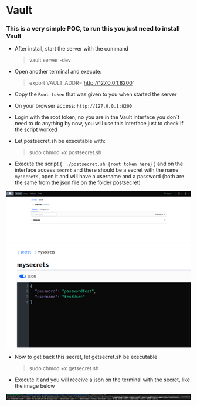 # Vault

### This is a very simple POC, to run this you just need to install Vault

* After install, start the server with the command
    > vault server -dev

* Open another terminal and execute:
    > export VAULT_ADDR='http://127.0.0.1:8200'

* Copy the ``Root token`` that was given to you when started the server

* On your browser access: ``http://127.0.0.1:8200``

* Login with the root token, no you are in the Vault interface you don`t need to do anything by now, you will use this interface just to check if the script worked

* Let postsecret.sh be executable with:
    > sudo chmod +x postsecret.sh

* Execute the script ( `` ./postsecret.sh {root token here}`` ) and on the interface access ``secret`` and there should be a secret with the name ``mysecrets``, open it and will have a username and a password (both are the same from the json file on the folder postsecret)

![](images/mysecrets.png)
![](images/secret.png)

* Now to get back this secret, let getsecret.sh be executable
    > sudo chmod +x getsecret.sh

* Execute it and you will receive a json on the terminal with the secret, like the image below

![](images/getsecret.png)